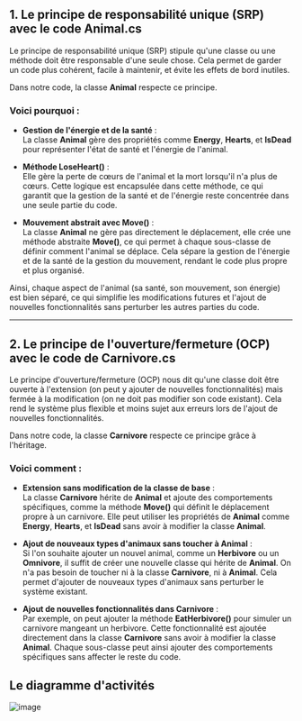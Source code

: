 ## 1. Le principe de responsabilité unique (SRP) avec le code Animal.cs

Le principe de responsabilité unique (SRP) stipule qu'une classe ou une méthode doit être responsable d'une seule chose. Cela permet de garder un code plus cohérent, facile à maintenir, et évite les effets de bord inutiles.

Dans notre code, la classe **Animal** respecte ce principe.

### Voici pourquoi :

- **Gestion de l'énergie et de la santé** :  
  La classe **Animal** gère des propriétés comme **Energy**, **Hearts**, et **IsDead** pour représenter l'état de santé et l'énergie de l'animal.

- **Méthode LoseHeart()** :  
  Elle gère la perte de cœurs de l'animal et la mort lorsqu'il n'a plus de cœurs. Cette logique est encapsulée dans cette méthode, ce qui garantit que la gestion de la santé et de l'énergie reste concentrée dans une seule partie du code.

- **Mouvement abstrait avec Move()** :  
  La classe **Animal** ne gère pas directement le déplacement, elle crée une méthode abstraite **Move()**, ce qui permet à chaque sous-classe de définir comment l'animal se déplace. Cela sépare la gestion de l'énergie et de la santé de la gestion du mouvement, rendant le code plus propre et plus organisé.

Ainsi, chaque aspect de l'animal (sa santé, son mouvement, son énergie) est bien séparé, ce qui simplifie les modifications futures et l'ajout de nouvelles fonctionnalités sans perturber les autres parties du code.

---

## 2. Le principe de l'ouverture/fermeture (OCP) avec le code de Carnivore.cs

Le principe d'ouverture/fermeture (OCP) nous dit qu'une classe doit être ouverte à l'extension (on peut y ajouter de nouvelles fonctionnalités) mais fermée à la modification (on ne doit pas modifier son code existant). Cela rend le système plus flexible et moins sujet aux erreurs lors de l'ajout de nouvelles fonctionnalités.

Dans notre code, la classe **Carnivore** respecte ce principe grâce à l'héritage.

### Voici comment :

- **Extension sans modification de la classe de base** :  
  La classe **Carnivore** hérite de **Animal** et ajoute des comportements spécifiques, comme la méthode **Move()** qui définit le déplacement propre à un carnivore. Elle peut utiliser les propriétés de **Animal** comme **Energy**, **Hearts**, et **IsDead** sans avoir à modifier la classe **Animal**.

- **Ajout de nouveaux types d'animaux sans toucher à Animal** :  
  Si l'on souhaite ajouter un nouvel animal, comme un **Herbivore** ou un **Omnivore**, il suffit de créer une nouvelle classe qui hérite de **Animal**. On n'a pas besoin de toucher ni à la classe **Carnivore**, ni à **Animal**. Cela permet d'ajouter de nouveaux types d'animaux sans perturber le système existant.

- **Ajout de nouvelles fonctionnalités dans Carnivore** :  
  Par exemple, on peut ajouter la méthode **EatHerbivore()** pour simuler un carnivore mangeant un herbivore. Cette fonctionnalité est ajoutée directement dans la classe **Carnivore** sans avoir à modifier la classe **Animal**. Chaque sous-classe peut ainsi ajouter des comportements spécifiques sans affecter le reste du code.
  
## Le diagramme d'activités

![image](https://github.com/user-attachments/assets/9049111e-eabe-4726-b2d2-dc73fb07e5bf)

